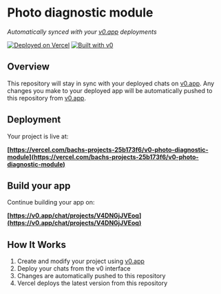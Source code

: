 # Photo diagnostic module

*Automatically synced with your [v0.app](https://v0.app) deployments*

[![Deployed on Vercel](https://img.shields.io/badge/Deployed%20on-Vercel-black?style=for-the-badge&logo=vercel)](https://vercel.com/bachs-projects-25b173f6/v0-photo-diagnostic-module)
[![Built with v0](https://img.shields.io/badge/Built%20with-v0.app-black?style=for-the-badge)](https://v0.app/chat/projects/V4DNGjJVEoq)

## Overview

This repository will stay in sync with your deployed chats on [v0.app](https://v0.app).
Any changes you make to your deployed app will be automatically pushed to this repository from [v0.app](https://v0.app).

## Deployment

Your project is live at:

**[https://vercel.com/bachs-projects-25b173f6/v0-photo-diagnostic-module](https://vercel.com/bachs-projects-25b173f6/v0-photo-diagnostic-module)**

## Build your app

Continue building your app on:

**[https://v0.app/chat/projects/V4DNGjJVEoq](https://v0.app/chat/projects/V4DNGjJVEoq)**

## How It Works

1. Create and modify your project using [v0.app](https://v0.app)
2. Deploy your chats from the v0 interface
3. Changes are automatically pushed to this repository
4. Vercel deploys the latest version from this repository